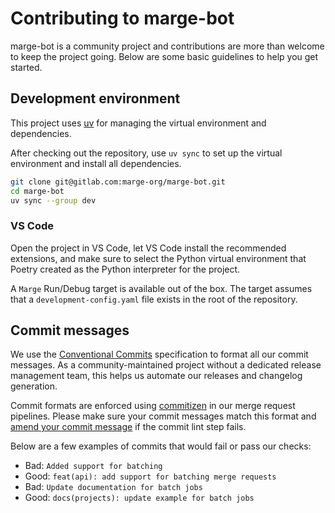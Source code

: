 # Contributing to marge-bot

marge-bot is a community project and contributions are more than welcome to keep the project going.
Below are some basic guidelines to help you get started.

## Development environment

This project uses [uv](https://docs.astral.sh/uv/) for managing the virtual environment and
dependencies.

After checking out the repository, use `uv sync` to set up the virtual environment and
install all dependencies.

```bash session
git clone git@gitlab.com:marge-org/marge-bot.git
cd marge-bot
uv sync --group dev
```

### VS Code

Open the project in VS Code, let VS Code install the recommended extensions, and make sure to
select the Python virtual environment that Poetry created as the Python interpreter for the
project.

A `Marge` Run/Debug target is available out of the box. The target assumes that a
`development-config.yaml` file exists in the root of the repository.

## Commit messages

We use the [Conventional Commits](https://www.conventionalcommits.org/en/v1.0.0/) specification to format all our commit messages.
As a community-maintained project without a dedicated release management team, this helps us automate our releases
and changelog generation.

Commit formats are enforced using [commitizen](https://commitizen-tools.github.io/commitizen/) in our merge request pipelines. Please make sure your commit messages match this format and [amend your commit message](https://docs.github.com/en/pull-requests/committing-changes-to-your-project/creating-and-editing-commits/changing-a-commit-message) if the
commit lint step fails.

Below are a few examples of commits that would fail or pass our checks:

* Bad: `Added support for batching`
* Good: `feat(api): add support for batching merge requests`
* Bad: `Update documentation for batch jobs`
* Good: `docs(projects): update example for batch jobs`
